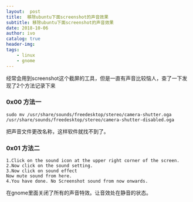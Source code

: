 ```yaml
---
layout:  post
title:  移除ubuntu下面screenshot的声音效果
subtitle: 移除ubuntu下面screenshot的声音效果 
date: 2018-10-06
author: ivo
catalog: true
header-img:
tags:
    - linux 
    - gnome
---
```

经常会用到screenshot这个截屏的工具，但是一直有声音比较恼人，查了一下发现了2个方法记录下来

### 0x00 方法一
```
sudo mv /usr/share/sounds/freedesktop/stereo/camera-shutter.oga /usr/share/sounds/freedesktop/stereo/camera-shutter-disabled.oga

```
把声音文件更改名称，这样软件就找不到了。

### 0x01 方法二

```
1.Click on the sound icon at the upper right corner of the screen.
2.Now click on the sound setting.
3.Now click on sound effect 
Now mute sound from here.
4.You have done. No Screenshot sound from now onwards.
```
在gnome里面关闭了所有的声音特效。让音效处在静音的状态。

